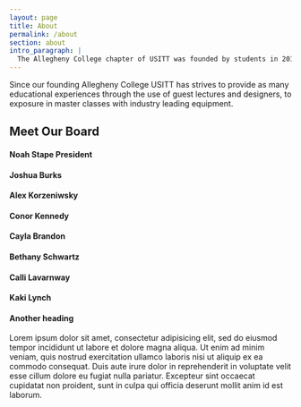 ```yaml
---
layout: page
title: About
permalink: /about
section: about
intro_paragraph: |
  The Allegheny College chapter of USITT was founded by students in 2017 with the help of faculty advisers after students identified a strong need on campus for a Production pressence.
---
```

Since our founding Allegheny College USITT has strives to provide as many educational experiences through the use of guest lectures and designers, to exposure in master classes with industry leading equipment.

## Meet Our Board

#### Noah Stape President


#### Joshua Burks


#### Alex Korzeniwsky


#### Conor Kennedy


#### Cayla Brandon


#### Bethany Schwartz


#### Calli Lavarnway


#### Kaki Lynch


#### Another heading

Lorem ipsum dolor sit amet, consectetur adipisicing elit, sed do eiusmod tempor incididunt ut labore et dolore magna aliqua. Ut enim ad minim veniam, quis nostrud exercitation ullamco laboris nisi ut aliquip ex ea commodo consequat. Duis aute irure dolor in reprehenderit in voluptate velit esse cillum dolore eu fugiat nulla pariatur. Excepteur sint occaecat cupidatat non proident, sunt in culpa qui officia deserunt mollit anim id est laborum.
